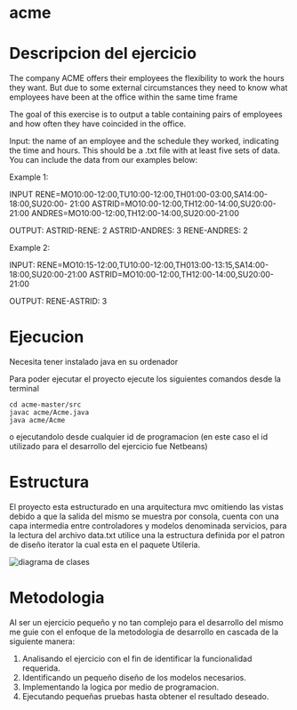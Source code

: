 # acme
# Descripcion del ejercicio
The company ACME offers their employees the flexibility to work the hours they want. But due to some external circumstances they need to know what employees have been at the office within the same time frame

The goal of this exercise is to output a table containing pairs of employees and how often they have coincided in the office.

Input: the name of an employee and the schedule they worked, indicating the time and hours. This should be a .txt file with at least five sets of data. You can include the data from our examples below:

Example 1:

INPUT
RENE=MO10:00-12:00,TU10:00-12:00,TH01:00-03:00,SA14:00-18:00,SU20:00- 21:00
ASTRID=MO10:00-12:00,TH12:00-14:00,SU20:00-21:00
ANDRES=MO10:00-12:00,TH12:00-14:00,SU20:00-21:00


OUTPUT:
ASTRID-RENE: 2
ASTRID-ANDRES: 3
RENE-ANDRES: 2

Example 2:

INPUT:
RENE=MO10:15-12:00,TU10:00-12:00,TH013:00-13:15,SA14:00-18:00,SU20:00-21:00
ASTRID=MO10:00-12:00,TH12:00-14:00,SU20:00-21:00

OUTPUT:
RENE-ASTRID: 3

# Ejecucion
Necesita tener instalado java en su ordenador

Para poder ejecutar el proyecto ejecute los siguientes comandos desde la terminal 

```
cd acme-master/src
javac acme/Acme.java
java acme/Acme
```
o ejecutandolo desde cualquier id de programacion (en este caso el id utilizado para el desarrollo del ejercicio fue Netbeans)

# Estructura
El proyecto esta estructurado en una arquitectura mvc omitiendo las vistas debido a que la salida del mismo se muestra por consola, cuenta con una capa intermedia entre controladores y modelos denominada servicios, para la lectura del archivo data.txt utilice una la estructura definida por el patron de diseño iterator la cual esta en el paquete Utileria.

![diagrama de clases](https://user-images.githubusercontent.com/65741905/143788790-b2517a04-6c53-4833-b70a-e7cc8d626d43.jpg)

# Metodologia
Al ser un ejercicio pequeño y no tan complejo para el desarrollo del mismo me guie con el enfoque de la metodologia de desarrollo en cascada de la siguiente manera:

1. Analisando el ejercicio con el fin de identificar la funcionalidad requerida.
2. Identificando un pequeño diseño de los modelos necesarios. 
3. Implementando la logica por medio de programacion.
4. Ejecutando pequeñas pruebas hasta obtener el resultado deseado.
